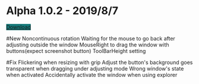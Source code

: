 
<h1 class="project-name">Alpha 1.0.2  - 2019/8/7</h1>

<a href="https://mega.nz/#!2VhThaxB!BdVC4ClnvFdGWDjICBrigswOGMwMtM95AeYep5bnZQA" class="btn" style = "background-color:#157878">Download</a>

#New
	Noncontinuous rotation
	Waiting for the mouse to go back after adjusting outside the window
	MouseRight to drag the window with buttons(expect screenshot button)
	ToolBarHeight setting

#Fix
	Flickering when resizing with grip
	Adjust the button's background goes transparent when dragging under adjusting mode
	Wrong window's state when activated
	Accidentally  activate the window when using explorer
